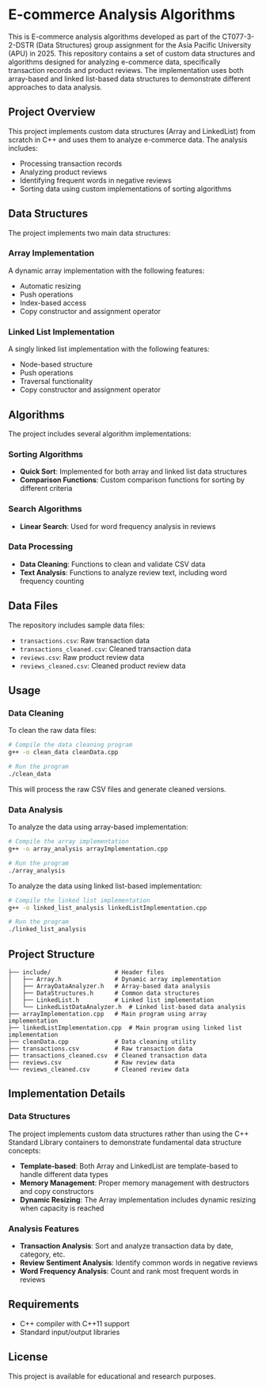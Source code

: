# E-commerce Analysis Algorithms

This is E-commerce analysis algorithms developed as part of the CT077-3-2-DSTR (Data Structures) group assignment for the Asia Pacific University (APU) in 2025. This repository contains a set of custom data structures and algorithms designed for analyzing e-commerce data, specifically transaction records and product reviews. The implementation uses both array-based and linked list-based data structures to demonstrate different approaches to data analysis.

## Project Overview

This project implements custom data structures (Array and LinkedList) from scratch in C++ and uses them to analyze e-commerce data. The analysis includes:

- Processing transaction records
- Analyzing product reviews
- Identifying frequent words in negative reviews
- Sorting data using custom implementations of sorting algorithms

## Data Structures

The project implements two main data structures:

### Array Implementation

A dynamic array implementation with the following features:
- Automatic resizing
- Push operations
- Index-based access
- Copy constructor and assignment operator

### Linked List Implementation

A singly linked list implementation with the following features:
- Node-based structure
- Push operations
- Traversal functionality
- Copy constructor and assignment operator

## Algorithms

The project includes several algorithm implementations:

### Sorting Algorithms

- **Quick Sort**: Implemented for both array and linked list data structures
- **Comparison Functions**: Custom comparison functions for sorting by different criteria

### Search Algorithms

- **Linear Search**: Used for word frequency analysis in reviews

### Data Processing

- **Data Cleaning**: Functions to clean and validate CSV data
- **Text Analysis**: Functions to analyze review text, including word frequency counting

## Data Files

The repository includes sample data files:

- `transactions.csv`: Raw transaction data
- `transactions_cleaned.csv`: Cleaned transaction data
- `reviews.csv`: Raw product review data
- `reviews_cleaned.csv`: Cleaned product review data

## Usage

### Data Cleaning

To clean the raw data files:

```bash
# Compile the data cleaning program
g++ -o clean_data cleanData.cpp

# Run the program
./clean_data
```

This will process the raw CSV files and generate cleaned versions.

### Data Analysis

To analyze the data using array-based implementation:

```bash
# Compile the array implementation
g++ -o array_analysis arrayImplementation.cpp

# Run the program
./array_analysis
```

To analyze the data using linked list-based implementation:

```bash
# Compile the linked list implementation
g++ -o linked_list_analysis linkedListImplementation.cpp

# Run the program
./linked_list_analysis
```

## Project Structure

```
├── include/                  # Header files
│   ├── Array.h               # Dynamic array implementation
│   ├── ArrayDataAnalyzer.h   # Array-based data analysis
│   ├── DataStructures.h      # Common data structures
│   ├── LinkedList.h          # Linked list implementation
│   └── LinkedListDataAnalyzer.h  # Linked list-based data analysis
├── arrayImplementation.cpp   # Main program using array implementation
├── linkedListImplementation.cpp  # Main program using linked list implementation
├── cleanData.cpp             # Data cleaning utility
├── transactions.csv          # Raw transaction data
├── transactions_cleaned.csv  # Cleaned transaction data
├── reviews.csv               # Raw review data
└── reviews_cleaned.csv       # Cleaned review data
```

## Implementation Details

### Data Structures

The project implements custom data structures rather than using the C++ Standard Library containers to demonstrate fundamental data structure concepts:

- **Template-based**: Both Array and LinkedList are template-based to handle different data types
- **Memory Management**: Proper memory management with destructors and copy constructors
- **Dynamic Resizing**: The Array implementation includes dynamic resizing when capacity is reached

### Analysis Features

- **Transaction Analysis**: Sort and analyze transaction data by date, category, etc.
- **Review Sentiment Analysis**: Identify common words in negative reviews
- **Word Frequency Analysis**: Count and rank most frequent words in reviews

## Requirements

- C++ compiler with C++11 support
- Standard input/output libraries

## License

This project is available for educational and research purposes.

